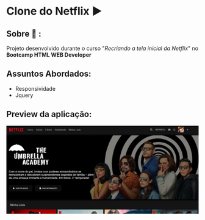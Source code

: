 # Clone do Netflix :arrow_forward:	

## Sobre  :speech_balloon: : 
Projeto desenvolvido durante o curso "_Recriando a tela inicial da Netflix_" no **Bootcamp HTML WEB Developer**

## Assuntos Abordados: 
* Responsividade
* Jquery

## Preview da aplicação: 
![Imagem do projeto](https://github.com/leticia-rodriguesf/netflix-clone-telainicial/blob/main/img/photo-netflix.png)
